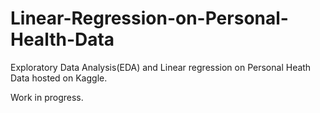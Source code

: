# Linear-Regression-on-Personal-Health-Data
Exploratory Data Analysis(EDA) and Linear regression on Personal Heath Data hosted on Kaggle. 

Work in progress.
